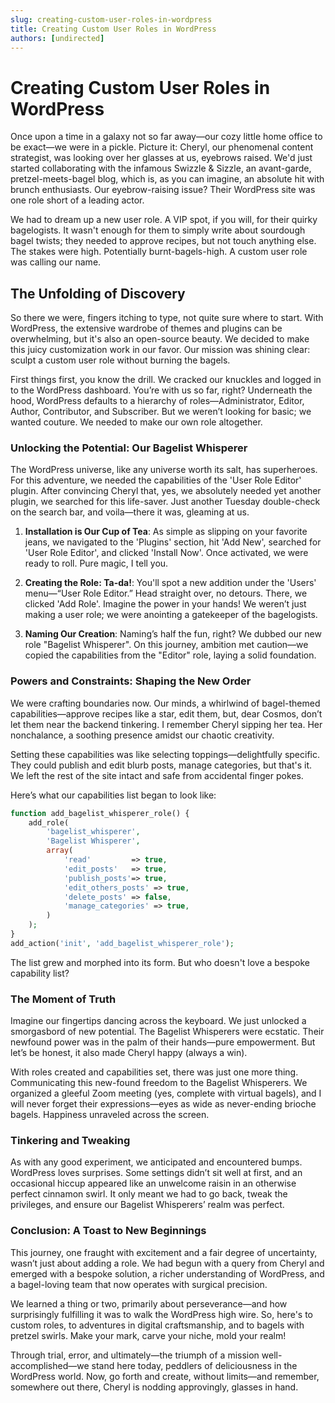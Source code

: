 ```yaml
---
slug: creating-custom-user-roles-in-wordpress
title: Creating Custom User Roles in WordPress
authors: [undirected]
---
```



# Creating Custom User Roles in WordPress

Once upon a time in a galaxy not so far away—our cozy little home office to be exact—we were in a pickle. Picture it: Cheryl, our phenomenal content strategist, was looking over her glasses at us, eyebrows raised. We'd just started collaborating with the infamous Swizzle & Sizzle, an avant-garde, pretzel-meets-bagel blog, which is, as you can imagine, an absolute hit with brunch enthusiasts. Our eyebrow-raising issue? Their WordPress site was one role short of a leading actor.

We had to dream up a new user role. A VIP spot, if you will, for their quirky bagelogists. It wasn't enough for them to simply write about sourdough bagel twists; they needed to approve recipes, but not touch anything else. The stakes were high. Potentially burnt-bagels-high. A custom user role was calling our name.

## The Unfolding of Discovery

So there we were, fingers itching to type, not quite sure where to start. With WordPress, the extensive wardrobe of themes and plugins can be overwhelming, but it's also an open-source beauty. We decided to make this juicy customization work in our favor. Our mission was shining clear: sculpt a custom user role without burning the bagels.

First things first, you know the drill. We cracked our knuckles and logged in to the WordPress dashboard. You’re with us so far, right? Underneath the hood, WordPress defaults to a hierarchy of roles—Administrator, Editor, Author, Contributor, and Subscriber. But we weren’t looking for basic; we wanted couture. We needed to make our own role altogether.

### Unlocking the Potential: Our Bagelist Whisperer

The WordPress universe, like any universe worth its salt, has superheroes. For this adventure, we needed the capabilities of the 'User Role Editor' plugin. After convincing Cheryl that, yes, we absolutely needed yet another plugin, we searched for this life-saver. Just another Tuesday double-check on the search bar, and voila—there it was, gleaming at us. 

1. **Installation is Our Cup of Tea**: As simple as slipping on your favorite jeans, we navigated to the 'Plugins' section, hit 'Add New', searched for 'User Role Editor', and clicked 'Install Now'. Once activated, we were ready to roll. Pure magic, I tell you.

2. **Creating the Role: Ta-da!**: You'll spot a new addition under the 'Users' menu—“User Role Editor.” Head straight over, no detours. There, we clicked 'Add Role'. Imagine the power in your hands! We weren’t just making a user role; we were anointing a gatekeeper of the bagelogists.

3. **Naming Our Creation**: Naming’s half the fun, right? We dubbed our new role "Bagelist Whisperer". On this journey, ambition met caution—we copied the capabilities from the "Editor" role, laying a solid foundation.

### Powers and Constraints: Shaping the New Order

We were crafting boundaries now. Our minds, a whirlwind of bagel-themed capabilities—approve recipes like a star, edit them, but, dear Cosmos, don’t let them near the backend tinkering. I remember Cheryl sipping her tea. Her nonchalance, a soothing presence amidst our chaotic creativity.

Setting these capabilities was like selecting toppings—delightfully specific. They could publish and edit blurb posts, manage categories, but that's it. We left the rest of the site intact and safe from accidental finger pokes.

Here’s what our capabilities list began to look like:

```php
function add_bagelist_whisperer_role() {
    add_role(
        'bagelist_whisperer',
        'Bagelist Whisperer',
        array(
            'read'         => true,
            'edit_posts'   => true,
            'publish_posts'=> true,
            'edit_others_posts' => true,
            'delete_posts' => false,
            'manage_categories' => true,
        )
    );
}
add_action('init', 'add_bagelist_whisperer_role');
```

The list grew and morphed into its form. But who doesn't love a bespoke capability list?

### The Moment of Truth

Imagine our fingertips dancing across the keyboard. We just unlocked a smorgasbord of new potential. The Bagelist Whisperers were ecstatic. Their newfound power was in the palm of their hands—pure empowerment. But let’s be honest, it also made Cheryl happy (always a win).

With roles created and capabilities set, there was just one more thing. Communicating this new-found freedom to the Bagelist Whisperers. We organized a gleeful Zoom meeting (yes, complete with virtual bagels), and I will never forget their expressions—eyes as wide as never-ending brioche bagels. Happiness unraveled across the screen.

### Tinkering and Tweaking

As with any good experiment, we anticipated and encountered bumps. WordPress loves surprises. Some settings didn’t sit well at first, and an occasional hiccup appeared like an unwelcome raisin in an otherwise perfect cinnamon swirl. It only meant we had to go back, tweak the privileges, and ensure our Bagelist Whisperers’ realm was perfect.

### Conclusion: A Toast to New Beginnings

This journey, one fraught with excitement and a fair degree of uncertainty, wasn’t just about adding a role. We had begun with a query from Cheryl and emerged with a bespoke solution, a richer understanding of WordPress, and a bagel-loving team that now operates with surgical precision. 

We learned a thing or two, primarily about perseverance—and how surprisingly fulfilling it was to walk the WordPress high wire. So, here's to custom roles, to adventures in digital craftsmanship, and to bagels with pretzel swirls. Make your mark, carve your niche, mold your realm!

Through trial, error, and ultimately—the triumph of a mission well-accomplished—we stand here today, peddlers of deliciousness in the WordPress world. Now, go forth and create, without limits—and remember, somewhere out there, Cheryl is nodding approvingly, glasses in hand.